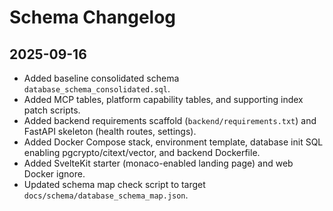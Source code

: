 # Schema Changelog

## 2025-09-16
- Added baseline consolidated schema `database_schema_consolidated.sql`.
- Added MCP tables, platform capability tables, and supporting index patch scripts.
- Added backend requirements scaffold (`backend/requirements.txt`) and FastAPI skeleton (health routes, settings).
- Added Docker Compose stack, environment template, database init SQL enabling pgcrypto/citext/vector, and backend Dockerfile.
- Added SvelteKit starter (monaco-enabled landing page) and web Docker ignore.
- Updated schema map check script to target `docs/schema/database_schema_map.json`.

